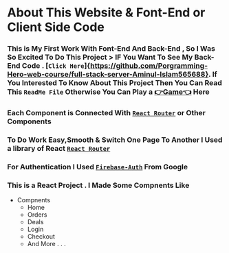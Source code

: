 # About This Website & Font-End or Client Side Code

### This is My First Work With Font-End And Back-End , So I Was So Excited To Do This Project > IF You Want To See My Back-End Code . [```Click Here```]{https://github.com/Porgramming-Hero-web-course/full-stack-server-Aminul-Islam565688}. If You Interested To Know About This Project Then You Can Read This ```ReadMe File``` Otherwise You Can Play a [👉Game👈](https://www.google.com/search?q=tic+tac+toe+game&sxsrf=ALeKk02_wL_mi-6ph-SiuuhThECoZ4QG-A%3A1617383258290&ei=Wk9nYKScEZP0rAGC2LrAAw&oq=tic+tac&gs_lcp=Cgdnd3Mtd2l6EAMYADIECAAQQzIKCAAQsQMQgwEQQzIICAAQkQIQiwMyBQgAEJECMgoIABCxAxBDEIsDMgcIABBDEIsDMgcIABBDEIsDMgcIABBDEIsDMgUILhCLAzIFCAAQiwM6BwgjEOoCECc6BAgjECc6BAguEEM6CAgAELEDEIMBOgIIADoKCC4QsQMQQxCLAzoKCAAQsQMQsQMQCjoCCC46BwgAELEDEENQkyJYuS9goD9oAXACeACAAbkCiAH3DJIBBzAuNi4xLjGYAQCgAQGqAQdnd3Mtd2l6sAEKuAEDwAEB&sclient=gws-wiz) Here

### Each Component is Connected With  [```React Router```](https://reactrouter.com/web/guides/quick-start) or Other Components

### To Do Work Easy,Smooth & Switch One Page To Another I Used a library  of React [```React Router```](https://reactrouter.com/web/guides/quick-start)

### For Authentication I Used [```Firebase-Auth```](https://firebase.google.com/products/auth?gclid=CjwKCAjwgZuDBhBTEiwAXNofRF76U44i5RCTPf45sGlJoEHg1qPtUVUHza3GHb106EXHo3cM-rSZqxoCmnMQAvD_BwE&gclsrc=aw.ds) From Google

### This is a React Project . I Made Some Compnents Like

* Compnents
  * Home
  * Orders
  * Deals
  * Login
  * Checkout 
  * And More . . .
